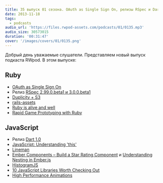 ```yaml
---
title: 35 выпуск 01 сезона. OAuth as Single Sign On, релизы RSpec и Dart, Lineman, HistogramJS и прочее
date: 2013-11-18
tags:
  - podcasts
audio_url: 'https://files.rwpod-assets.com/podcasts/01/0135.mp3'
audio_size: 30573015
duration: '00:31:47'
cover: '/images/covers/01/0135.png'
---
```


Добрый день уважаемые слушатели. Представляем новый выпуск подкаста RWpod. В этом выпуске:

## Ruby

- [OAuth as Single Sign On](https://blog.heroku.com/archives/2013/11/14/oauth-sso)
- Релиз [RSpec 2.99.0.beta1 и 3.0.0.beta1](http://myronmars.to/n/dev-blog/2013/11/rspec-2-99-and-3-0-betas-have-been-released)
- [Duplicity + S3](http://blog.phusion.nl/2013/11/11/duplicity-s3-easy-cheap-encrypted-automated-full-disk-backups-for-your-servers/)
- [rails-assets](https://github.com/rails-assets/rails-assets/)
- [Ruby is alive and well](http://trevoke.net/blog/2013/11/11/ruby-is-alive-and-well/)
- [Rapid Game Prototyping with Ruby](http://www.confreaks.com/videos/2636-madisonruby2013-rapid-game-prototyping-with-ruby)

## JavaScript

- Релиз [Dart 1.0](http://blog.chromium.org/2013/11/dart-10-stable-sdk-for-structured-web.html)
- [JavaScript: Understanding 'this'](https://coderwall.com/p/thslzw)
- [Lineman](http://blog.testdouble.com/posts/2013-11-12-1st-class-web-development-with-lineman.html)
- [Ember Components – Build a Star Rating Component](http://www.wintellect.com/blogs/nstieglitz/ember-components-%E2%80%93-build-a-star-rating-component) и [Understanding Nesting in Ember.js](http://ugisozols.com/blog/2013/11/05/understanding-nesting-in-emberjs/)
- [HistogramJS](https://github.com/AbdiasSoftware/HistogramJS)
- [10 JavaScript Libraries Worth Checking Out](http://codegeekz.com/10-javascript-libraries-worth-checking-out/)
- [High Performance Animations](http://www.html5rocks.com/en/tutorials/speed/high-performance-animations/)
